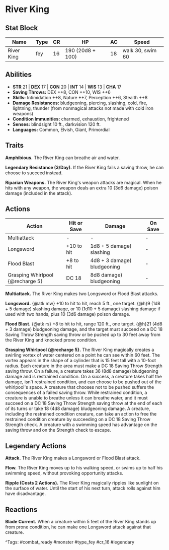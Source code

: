 # River King

## Stat Block

| Name | Type | CR | HP | AC | Speed |
|------|------|----|----|----|-------|
| River King | fey | 16 | 190 (20d8 + 100) | 18 | walk 30, swim 60 |

## Abilities

- **STR** 21 | **DEX** 17 | **CON** 20 | **INT** 14 | **WIS** 13 | **CHA** 17
- **Saving Throws:** DEX ++8, CON ++10, WIS ++6  
- **Skills:** Intimidation ++8, Nature ++7, Perception ++6, Stealth ++8  
- **Damage Resistances:** bludgeoning, piercing, slashing, cold, fire, lightning, thunder (from nonmagical attacks not made with cold iron weapons)  
- **Condition Immunities:** charmed, exhaustion, frightened  
- **Senses:** blindsight 10 ft., darkvision 120 ft.  
- **Languages:** Common, Elvish, Giant, Primordial

## Traits

**Amphibious.** The River King can breathe air and water.

**Legendary Resistance (3/Day).** If the River King fails a saving throw, he can choose to succeed instead.

**Riparian Weapons.** The River King's weapon attacks are magical. When he hits with any weapon, the weapon deals an extra 10 (3d6 damage) poison damage (included in the attack).


## Actions

| Action | Hit or Save | Damage | On Save |
|--------|--------------|--------|----------|
| Multiattack | - | - | - |
| Longsword | +10 to hit | 1d8 + 5 damage) slashing | - |
| Flood Blast | +8 to hit | 4d8 + 3 damage) bludgeoning | - |
| Grasping Whirlpool {@recharge 5} | DC 18 | 8d8 damage) bludgeoning | - |

**Multiattack.** The River King makes two Longsword or Flood Blast attacks.

**Longsword.** {@atk mw} +10 to hit to hit, reach 5 ft., one target. {@h}9 (1d8 + 5 damage) slashing damage, or 10 (1d10 + 5 damage) slashing damage if used with two hands, plus 10 (3d6 damage) poison damage.

**Flood Blast.** {@atk rs} +8 to hit to hit, range 120 ft., one target. {@h}21 (4d8 + 3 damage) bludgeoning damage, and the target must succeed on a DC 18 Saving Throw Strength saving throw or be pushed up to 30 feet away from the River King and knocked prone condition.

**Grasping Whirlpool {@recharge 5}.** The River King magically creates a swirling vortex of water centered on a point he can see within 60 feet. The vortex appears in the shape of a cylinder that is 15 feet tall with a 10-foot radius. Each creature in the area must make a DC 18 Saving Throw Strength saving throw. On a failure, a creature takes 36 (8d8 damage) bludgeoning damage and is restrained condition. On a success, a creature takes half the damage, isn't restrained condition, and can choose to be pushed out of the whirlpool's space. A creature that chooses not to be pushed suffers the consequences of a failed saving throw. While restrained condition, a creature is unable to breathe unless it can breathe water, and it must succeed on a DC 18 Saving Throw Strength saving throw at the end of each of its turns or take 18 (4d8 damage) bludgeoning damage. A creature, including the restrained condition creature, can take an action to free the restrained condition creature by succeeding on a DC 18 Saving Throw Strength check. A creature with a swimming speed has advantage on the saving throw and on the Strength check to escape.

## Legendary Actions

**Attack.** The River King makes a Longsword or Flood Blast attack.

**Flow.** The River King moves up to his walking speed, or swims up to half his swimming speed, without provoking opportunity attacks.

**Ripple (Costs 2 Actions).** The River King magically ripples like sunlight on the surface of water. Until the start of his next turn, attack rolls against him have disadvantage.


## Reactions

**Blade Current.** When a creature within 5 feet of the River King stands up from prone condition, he can make one Longsword attack against that creature.



^Tags: #combat_ready #monster #type_fey #cr_16 #legendary
